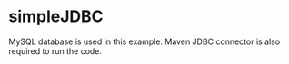 # simpleJDBC
MySQL database is used in this example.
Maven JDBC connector is also required to run the code.
